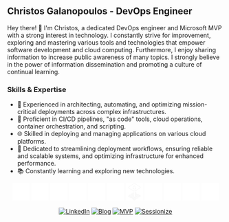 ## Christos Galanopoulos - DevOps Engineer

Hey there! 👋 I'm Christos, a dedicated DevOps engineer and Microsoft MVP with a strong interest in technology. I constantly strive for improvement, exploring and mastering various tools and technologies that empower software development and cloud computing. Furthermore, I enjoy sharing information to increase public awareness of many topics. I strongly believe in the power of information dissemination and promoting a culture of continual learning.

### Skills & Expertise

- 💼 Experienced in architecting, automating, and optimizing mission-critical deployments across complex infrastructures.
- 🚀 Proficient in CI/CD pipelines, "as code" tools, cloud operations, container orchestration, and scripting.
- 🌐 Skilled in deploying and managing applications on various cloud platforms.
- 🔧 Dedicated to streamlining deployment workflows, ensuring reliable and scalable systems, and optimizing infrastructure for enhanced performance.
- 📚 Constantly learning and exploring new technologies.

<p align="center">
  <picture>
    <source media="(prefers-color-scheme: light)" srcset="icons/black/azure.webp">
    <img src="icons/white/azure.webp" alt="Azure" title="Azure" width="40" height="40"/>
  </picture>
  <picture>
    <source media="(prefers-color-scheme: light)" srcset="icons/black/github.webp">
    <img src="icons/white/github.webp" alt="GitHub" title="GitHub" width="40" height="40"/>
  </picture>
  <picture>
    <source media="(prefers-color-scheme: light)" srcset="icons/black/kubernetes.webp">
    <img src="icons/white/kubernetes.webp" alt="Kubernetes" title="Kubernetes" width="40" height="40"/>
  </picture>
  <picture>
    <source media="(prefers-color-scheme: light)" srcset="icons/black/bicep.webp">
    <img src="icons/white/bicep.webp" alt="Bicep" title="Bicep" width="40" height="40"/>
  </picture>
  <picture>
    <source media="(prefers-color-scheme: light)" srcset="icons/black/terraform.webp">
    <img src="icons/white/terraform.webp" alt="Terraform" title="Terraform" width="40" height="40"/>
  </picture>
  <picture>
    <source media="(prefers-color-scheme: light)" srcset="icons/black/go.webp">
    <img src="icons/white/go.webp" alt="Go" title="Go" width="40" height="40"/>
  </picture>
  <picture>
    <source media="(prefers-color-scheme: light)" srcset="icons/black/flux.webp">
    <img src="icons/white/flux.webp" alt="Flux" title="Flux" width="40" height="40"/>
  </picture>
  <picture>
    <source media="(prefers-color-scheme: light)" srcset="icons/black/python.webp">
    <img src="icons/white/python.webp" alt="Python" title="Python" width="40" height="40"/>
  </picture>
  <picture>
    <source media="(prefers-color-scheme: light)" srcset="icons/black/c.webp">
    <img src="icons/white/c.webp" alt="C" title="C" width="40" height="40"/>
  </picture>
  <picture>
    <source media="(prefers-color-scheme: light)" srcset="icons/black/cpp.webp">
    <img src="icons/white/cpp.webp" alt="C++" title="C++" width="40" height="40"/>
  </picture>
  <picture>
    <source media="(prefers-color-scheme: light)" srcset="icons/black/linux.webp">
    <img src="icons/white/linux.webp" alt="Linux" title="Linux" width="40" height="40"/>
  </picture>
</p>

<p align="center">
  <a href="https://www.linkedin.com/in/christos-galanopoulos/"><img src="https://img.shields.io/badge/LinkedIn-1666c2?style=flat&logo=linkedin" alt="LinkedIn"></a>
  <a href="https://christosgalano.github.io/"><img src="https://img.shields.io/badge/Blog-24292f?style=flat&logo=storyblok" alt="Blog" title="Blog"></a>
  <a href="https://mvp.microsoft.com/en-US/MVP/profile/e89e993e-d468-4560-b7f9-d409d2750684"><img src="https://img.shields.io/badge/Microsoft MVP-6264A7?style=flat&logo=microsoft" alt="MVP" title="MVP"></a>
  <a href="https://sessionize.com/christos-galanopoulos"><img src="https://img.shields.io/badge/Sessionize-1AB394?style=flat&logo=sessionize" alt="Sessionize" title="Sessionize"></a>
</p>

<picture>
  <source media="(prefers-color-scheme: light)" srcset="https://raw.githubusercontent.com/GiorgosXou/Random-stuff/main/Programming/StackOverflow/Answers/70200610_11465149/w.png">
  <source media="(prefers-color-scheme: dark)" srcset="https://raw.githubusercontent.com/GiorgosXou/Random-stuff/main/Programming/StackOverflow/Answers/70200610_11465149/b.png">
</picture>

